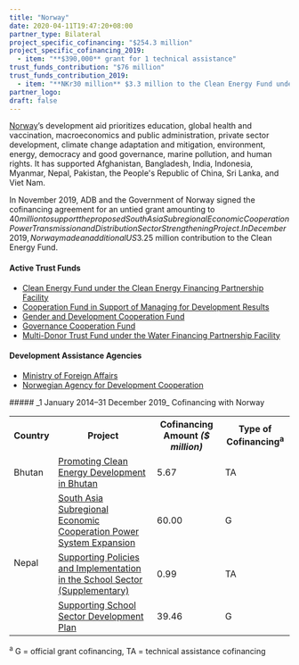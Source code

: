 ```yaml
---
title: "Norway"
date: 2020-04-11T19:47:20+08:00
partner_type: Bilateral
project_specific_cofinancing: "$254.3 million"
project_specific_cofinancing_2019:
  - item: "**$390,000** grant for 1 technical assistance"
trust_funds_contribution: "$76 million"
trust_funds_contribution_2019:
  - item: "**NKr30 million** $3.3 million to the Clean Energy Fund under the Clean Energy Financing Partnership Facility" 
partner_logo:
draft: false
---
```

[Norway](https://www.adb.org/publications/norway-fact-sheet)’s development aid prioritizes education, global health and vaccination, macroeconomics and public administration, private sector development, climate change adaptation and mitigation, environment, energy, democracy and good governance, marine pollution, and human rights. It has supported Afghanistan, Bangladesh, India, Indonesia, Myanmar, Nepal, Pakistan, the People's Republic of China, Sri Lanka, and Viet Nam. 

In November 2019, ADB and the Government of Norway signed the cofinancing agreement for an untied grant amounting to $40 million to support the proposed South Asia Subregional Economic Cooperation Power Transmission and Distribution Sector Strengthening Project. In December 2019, Norway made an additional US$3.25 million contribution to the Clean Energy Fund. 

#### Active Trust Funds 

* [Clean Energy Fund under the Clean Energy Financing Partnership Facility](./modalities/financing-partnership-facilities/clean-energy-financing-partnership-facility/#cef)
* [Cooperation Fund in Support of Managing for Development Results](./modalities/trust-funds/multi-partner-trust-funds/#cfsmdr) 
* [Gender and Development Cooperation Fund](./modalities/trust-funds/multi-partner-trust-funds/#gdcf) 
* [Governance Cooperation Fund](./modalities/trust-funds/multi-partner-trust-funds/#gcf) 
* [Multi-Donor Trust Fund under the Water Financing Partnership Facility](./modalities/financing-partnership-facilities/water-financing-partnership-facility/#mdtf)  
 
#### Development Assistance Agencies 

* [Ministry of Foreign Affairs](https://www.regjeringen.no/en/dep/ud/id833/)  
* [Norwegian Agency for Development Cooperation](https://norad.no/en/front/)

<split>
##### _1 January 2014–31 December 2019_ Cofinancing with Norway

<table class="table dr-partner-table">

<tr>
<th>Country</th>
<th>Project</th>
<th>Cofinancing Amount <em>($ million)</em></th>
<th>Type of Cofinancing<sup>a</sup></th>
</tr>
<tr>
<td>Bhutan</td>
<td><a
href="https://www.adb.org/projects/47275-001/main" target="_blank">Promoting Clean Energy Development in Bhutan</a></td>
<td>5.67 </td>
<td>TA</td>

</tr>
<tr>
<td rowspan="3">Nepal</td>
<td><a
href="https://www.adb.org/projects/44219-014/main" target="_blank">South Asia Subregional Economic Cooperation
Power System Expansion</a></td>
<td>60.00 </td>
<td>G</td>

</tr>
<tr>
<td><a
href="https://www.adb.org/projects/49424-001/main" target="_blank">Supporting
Policies and Implementation in the School Sector (Supplementary)</a></td>
<td>0.99 </td>
<td>TA</td>

</tr>
<tr>
<td><a href="https://www.adb.org/projects/49424-001/main" target="_blank">Supporting
School Sector Development Plan</a></td>
<td>39.46 </td>
<td>G</td>

</tr>

</table>

<p class="dr-footnote"><sup>a</sup> G = official grant cofinancing, TA = technical assistance cofinancing</p>
